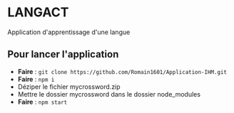 # LANGACT

Application d'apprentissage d'une langue

## Pour lancer l'application

* **Faire** : `git clone https://github.com/Romain1601/Application-IHM.git`
* **Faire** : `npm i`
* Déziper le fichier mycrossword.zip
* Mettre le dossier mycrossword dans le dossier node_modules
* **Faire** : `npm start`
